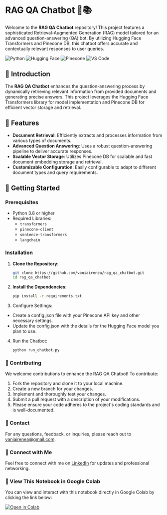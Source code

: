 # RAG QA Chatbot 🤖📚

Welcome to the **RAG QA Chatbot** repository! This project features a sophisticated Retrieval-Augmented Generation (RAG) model tailored for an advanced question-answering (QA) bot. By utilizing Hugging Face Transformers and Pinecone DB, this chatbot offers accurate and contextually relevant responses to user queries.

![Python](https://img.shields.io/badge/python-3.8-blue)
![Hugging Face](https://img.shields.io/badge/Hugging%20Face-Transformers-orange)
![Pinecone](https://img.shields.io/badge/Pinecone-DB-yellow)
![VS Code](https://img.shields.io/badge/IDE-VS%20Code-blueviolet)

## 📖 Introduction

The **RAG QA Chatbot** enhances the question-answering process by dynamically retrieving relevant information from provided documents and generating precise answers. This project leverages the Hugging Face Transformers library for model implementation and Pinecone DB for efficient vector storage and retrieval.

## 🚀 Features

- **Document Retrieval**: Efficiently extracts and processes information from various types of documents.
- **Advanced Question Answering**: Uses a robust question-answering pipeline to deliver accurate responses.
- **Scalable Vector Storage**: Utilizes Pinecone DB for scalable and fast document embedding storage and retrieval.
- **Customizable Configuration**: Easily configurable to adapt to different document types and query requirements.

## 📂 Getting Started

### Prerequisites

- Python 3.8 or higher
- Required Libraries: 
  - `transformers`
  - `pinecone-client`
  - `sentence-transformers`
  - `langchain`

### Installation

1. **Clone the Repository**:
   ```bash
   git clone https://github.com/vaniairenea/rag_qa_chatbot.git
   cd rag_qa_chatbot
2. **Install the Dependencies**:

   ```bash
   pip install -r requirements.txt
3. Configure Settings:

- Create a config.json file with your Pinecone API key and other necessary settings.
- Update the config.json with the details for the Hugging Face model you plan to use.
4. Run the Chatbot:

   ```bash
   python run_chatbot.py
### 🌟 Contributing
We welcome contributions to enhance the RAG QA Chatbot! To contribute:

1. Fork the repository and clone it to your local machine.
2. Create a new branch for your changes.
3. Implement and thoroughly test your changes.
4. Submit a pull request with a description of your modifications.
5. Please ensure your code adheres to the project's coding standards and is well-documented.

### 📧 Contact
For any questions, feedback, or inquiries, please reach out to vaniairenea@gmail.com.

### 🔗 Connect with Me
Feel free to connect with me on [LinkedIn](https://www.linkedin.com/in/vaniairenea) for updates and professional networking.

### 📝 View This Notebook in Google Colab
You can view and interact with this notebook directly in Google Colab by clicking the link below:

[![Open in Colab](https://colab.research.google.com/assets/colab-badge.svg)](https://colab.research.google.com/drive/1_59Qkz5RD9kbebJy1AMs7AqMoNyg5eVi?usp=sharing)

